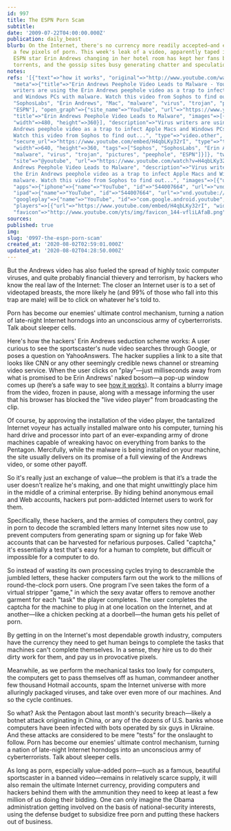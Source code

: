 ```yaml
---
id: 997
title: The ESPN Porn Scam
subtitle: 
date: '2009-07-22T04:00:00.000Z'
publication: daily_beast
blurb: On the Internet, there's no currency more readily accepted—and exploitable—than
  a few pixels of porn. This week's leak of a video, apparently taped illegally, of
  ESPN star Erin Andrews changing in her hotel room has kept her fans busy downloading
  torrents, and the gossip sites busy generating chatter and speculation.
notes: 
refs: '[{"text"=>"how it works", "original"=>"http://www.youtube.com/watch?v=H4qbLKy32rIIt",
  "meta"=>{"title"=>"Erin Andrews Peephole Video Leads to Malware - YouTube", "description"=>"Virus
  writers are using the Erin Andrews peephole video as a trap to infect Apple Macs
  and Windows PCs with malware. Watch this video from Sophos to find out...", "keywords"=>["Sophos",
  "SophosLabs", "Erin Andrews", "Mac", "malware", "virus", "trojan", "pictures", "peephole",
  "ESPN"], "open_graph"=>{"site_name"=>"YouTube", "url"=>"https://www.youtube.com/watch?v=H4qbLKy32rI",
  "title"=>"Erin Andrews Peephole Video Leads to Malware", "images"=>[{"url"=>"https://i.ytimg.com/vi/H4qbLKy32rI/hqdefault.jpg",
  "width"=>480, "height"=>360}], "description"=>"Virus writers are using the Erin
  Andrews peephole video as a trap to infect Apple Macs and Windows PCs with malware.
  Watch this video from Sophos to find out...", "type"=>"video.other", "videos"=>[{"url"=>"https://www.youtube.com/embed/H4qbLKy32rI",
  "secure_url"=>"https://www.youtube.com/embed/H4qbLKy32rI", "type"=>"text/html",
  "width"=>640, "height"=>360, "tags"=>["Sophos", "SophosLabs", "Erin Andrews", "Mac",
  "malware", "virus", "trojan", "pictures", "peephole", "ESPN"]}]}, "twitter_card"=>{"card"=>"player",
  "site"=>"@youtube", "url"=>"https://www.youtube.com/watch?v=H4qbLKy32rI", "title"=>"Erin
  Andrews Peephole Video Leads to Malware", "description"=>"Virus writers are using
  the Erin Andrews peephole video as a trap to infect Apple Macs and Windows PCs with
  malware. Watch this video from Sophos to find out...", "images"=>[{"url"=>"https://i.ytimg.com/vi/H4qbLKy32rI/hqdefault.jpg"}],
  "apps"=>{"iphone"=>{"name"=>"YouTube", "id"=>"544007664", "url"=>"vnd.youtube://www.youtube.com/watch?v=H4qbLKy32rI&feature=applinks"},
  "ipad"=>{"name"=>"YouTube", "id"=>"544007664", "url"=>"vnd.youtube://www.youtube.com/watch?v=H4qbLKy32rI&feature=applinks"},
  "googleplay"=>{"name"=>"YouTube", "id"=>"com.google.android.youtube", "url"=>"https://www.youtube.com/watch?v=H4qbLKy32rI"}},
  "players"=>[{"url"=>"https://www.youtube.com/embed/H4qbLKy32rI", "width"=>640, "height"=>360}]},
  "favicon"=>"http://www.youtube.com/yts/img/favicon_144-vfliLAfaB.png"}}]'
sources: 
published: true
img: 
slug: '0997-the-espn-porn-scam'
created_at: '2020-08-02T02:59:01.000Z'
updated_at: '2020-08-02T04:28:50.000Z'
---
```

But the Andrews video has also fueled the spread of highly toxic computer viruses, and quite probably financial thievery and terrorism, by hackers who know the real law of the Internet: The closer an Internet user is to a set of videotaped breasts, the more likely he (and 99% of those who fall into this trap are male) will be to click on whatever he's told to.

Porn has become our enemies' ultimate control mechanism, turning a nation of late-night Internet horndogs into an unconscious army of cyberterrorists. Talk about sleeper cells.

Here's how the hackers' Erin Andrews seduction scheme works: A user curious to see the sportscaster's nude video searches through Google, or poses a question on YahooAnswers. The hacker supplies a link to a site that looks like CNN or any other seemingly credible news channel or streaming video service. When the user clicks on "play"—just milliseconds away from what is promised to be Erin Andrews' naked bosom—a pop-up window comes up (here’s a safe way to see [how it works](http://www.youtube.com/watch?v=H4qbLKy32rIIt)). It contains a blurry image from the video, frozen in pause, along with a message informing the user that his browser has blocked the "live video player" from broadcasting the clip.

Of course, by approving the installation of the video player, the tantalized Internet voyeur has actually installed malware onto his computer, turning his hard drive and processor into part of an ever-expanding army of drone machines capable of wreaking havoc on everything from banks to the Pentagon. Mercifully, while the malware is being installed on your machine, the site usually delivers on its promise of a full viewing of the Andrews video, or some other payoff.

So it's really just an exchange of value—the problem is that it’s a trade the user doesn’t realize he's making, and one that might unwittingly place him in the middle of a criminal enterprise. By hiding behind anonymous email and Web accounts, hackers put porn-addicted Internet users to work for them.

Specifically, these hackers, and the armies of computers they control, pay in porn to decode the scrambled letters many Internet sites now use to prevent computers from generating spam or signing up for fake Web accounts that can be harvested for nefarious purposes. Called "captcha," it's essentially a test that's easy for a human to complete, but difficult or impossible for a computer to do.

So instead of wasting its own processing cycles trying to descramble the jumbled letters, these hacker computers farm out the work to the millions of round-the-clock porn users. One program I’ve seen takes the form of a virtual stripper "game," in which the sexy avatar offers to remove another garment for each "task" the player completes. The user completes the captcha for the machine to plug in at one location on the Internet, and at another—like a chicken pecking at a doorbell—the human gets his pellet of porn.

By getting in on the Internet's most dependable growth industry, computers have the currency they need to get human beings to complete the tasks that machines can't complete themselves. In a sense, they hire us to do their dirty work for them, and pay us in provocative pixels.

Meanwhile, as we perform the mechanical tasks too lowly for computers, the computers get to pass themselves off as human, commandeer another few thousand Hotmail accounts, spam the Internet universe with more alluringly packaged viruses, and take over even more of our machines. And so the cycle continues.

So what? Ask the Pentagon about last month's security breach—likely a botnet attack originating in China, or any of the dozens of U.S. banks whose computers have been infected with bots operated by six guys in Ukraine. And these attacks are considered to be mere "tests" for the onslaught to follow. Porn has become our enemies' ultimate control mechanism, turning a nation of late-night Internet horndogs into an unconscious army of cyberterrorists. Talk about sleeper cells.

As long as porn, especially value-added porn—such as a famous, beautiful sportscaster in a banned video—remains in relatively scarce supply, it will also remain the ultimate Internet currency, providing computers and hackers behind them with the ammunition they need to keep at least a few million of us doing their bidding. One can only imagine the Obama administration getting involved on the basis of national-security interests, using the defense budget to subsidize free porn and putting these hackers out of business.
